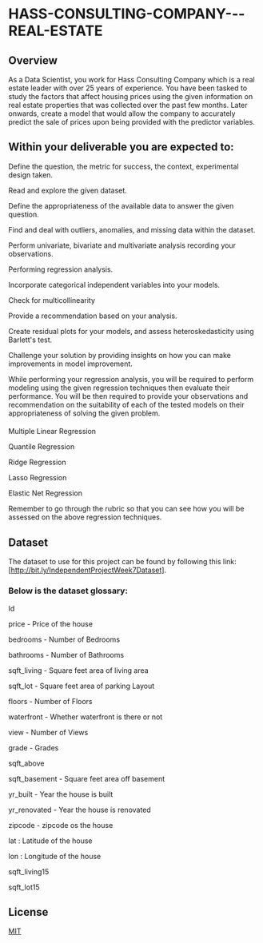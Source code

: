 # HASS-CONSULTING-COMPANY---REAL-ESTATE
## Overview 

As a Data Scientist, you work for Hass Consulting Company which is a real estate leader with over 25 years of experience. You have been tasked to study the factors that affect housing prices using the given information on real estate properties that was collected over the past few months. Later onwards, create a model that would allow the company to accurately predict the sale of prices upon being provided with the predictor variables. 

## Within your deliverable you are expected to:

Define the question, the metric for success, the context, experimental design taken.

Read and explore the given dataset.

Define the appropriateness of the available data to answer the given question.

Find and deal with outliers, anomalies, and missing data within the dataset.

Perform univariate, bivariate and multivariate analysis recording your observations.

Performing regression analysis.

Incorporate categorical independent variables into your models.

Check for multicollinearity

Provide a recommendation based on your analysis. 

Create residual plots for your models, and assess heteroskedasticity using Barlett's test.

Challenge your solution by providing insights on how you can make improvements in model improvement.

While performing your regression analysis, you will be required to perform modeling using the given regression techniques then evaluate their performance. You will be then required to provide your observations and recommendation on the suitability of each of the tested models on their appropriateness of solving the given problem. 

####
Multiple Linear Regression

Quantile Regression

Ridge Regression

Lasso Regression

Elastic Net Regression

Remember to go through the rubric so that you can see how you will be assessed on the above regression techniques. 

## Dataset

The dataset to use for this project can be found by following this link: [http://bit.ly/IndependentProjectWeek7Dataset]. 
### Below is the dataset glossary:

Id 

price  - Price of the house

bedrooms - Number of Bedrooms

bathrooms - Number of Bathrooms

sqft_living - Square feet area of living area

sqft_lot  - Square feet area of parking Layout

floors - Number of Floors

waterfront - Whether waterfront is there or not

view - Number of Views

grade - Grades

sqft_above

sqft_basement - Square feet area off basement

yr_built - Year the house is built

yr_renovated - Year the house is renovated

zipcode - zipcode os the house

lat : Latitude of the house

lon : Longitude of the house

sqft_living15

sqft_lot15

## License
[MIT](https://choosealicense.com/licenses/mit/)
